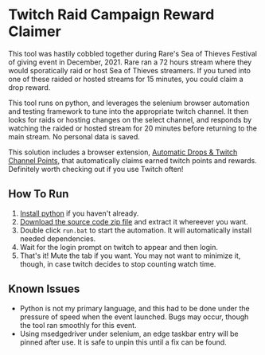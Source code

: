 # Twitch Raid Campaign Reward Claimer

This tool was hastily cobbled together during Rare's Sea of Thieves Festival of giving event in December, 2021. Rare ran a 72 hours stream where they would sporatically raid or host Sea of Thieves streamers. If you tuned into one of these raided or hosted streams for 15 minutes, you could claim a drop reward.

This tool runs on python, and leverages the selenium browser automation and testing framework to tune into the appropriate twitch channel. It then looks for raids or hosting changes on the select channel, and responds by watching the raided or hosted stream for 20 minutes before returning to the main stream. No personal data is saved.

This solution includes a browser extension, [Automatic Drops & Twitch Channel Points](https://chrome.google.com/webstore/detail/automatic-drops-twitch-ch/kfhgpagdjjoieckminnmigmpeclkdmjm/related?hl=en), that automatically claims earned twitch points and rewards. Definitely worth checking out if you use Twitch often!

## How To Run

1. [Install python](https://www.microsoft.com/store/productId/9P7QFQMJRFP7) if you haven't already.
2. [Download the source code zip file](https://github.com/Frosthaven/twitch-raid-campaign-reward-claimer/archive/refs/heads/main.zip) and extract it whereever you want.
3. Double click `run.bat` to start the automation. It will automatically install needed dependencies.
4. Wait for the login prompt on twitch to appear and then login.
5. That's it! Mute the tab if you want. You may not want to minimize it, though, in case twitch decides to stop counting watch time.

## Known Issues

-   Python is not my primary language, and this had to be done under the pressure of speed when the event launched. Bugs may occur, though the tool ran smoothly for this event.
-   Using msedgedriver under selenium, an edge taskbar entry will be pinned after use. It is safe to unpin this until a fix can be found.
